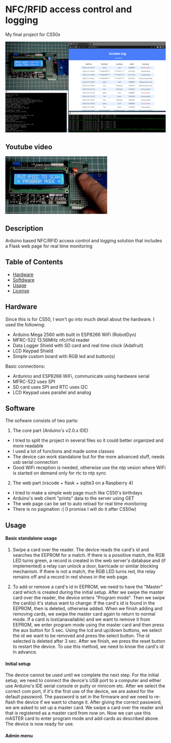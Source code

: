 # NFC/RFID access control and logging
My final project for CS50x

![screenshot](media/screenshot.png)

## Youtube video

[![Watch the video](media/thumb.jpg)](https://youtu.be/j5Nwe5qK4YY)

## Description

Arduino based NFC/RFID access control and logging solution
that includes a Flask web page for real time monitoring

## Table of Contents

- [Hardware](#hardware)
- [Softdware](#software)
- [Usage](#usage)
- [License](#license)

## Hardware
Since this is for CS50, I won't go into much detail about the hardware.
I used the following:

- Arduino Mega 2560 with built in ESP8266 WiFi (RobotDyn)
- MFRC-522 13.56MHz nfc/rfid reader
- Data Logger Shield with SD card and real time clock (Adafruit)
- LCD Keypad Shield
- Simple custom board with RGB led and button(s)

Basic connections:
- Ardunino and ESP8266 WiFi, communicate using hardware serial
- MFRC-522 uses SPI
- SD card uses SPI and RTC uses I2C
- LCD Keypad uses parallel and analog

## Software

The sofware consists of two parts:
1. The core part (Arduino's v2.0.x IDE) 
- I tried to split the project in several files so it could better organized and more readable
- I used a lot of functions and made some classes
- The device can work standalone but for the more advanced stuff, needs usb serial connection
- Good WiFi reception is needed, otherwise use the ntp vesion where WiFi is started on demand only for rtc to ntp sync

2. The web part (vscode + flask + sqlite3 on a Raspberry 4)
- I tried to make a simple web page much like CS50's birthdays
- Arduino's web client "prints" data to the server using GET
- The web page can be set to auto reload for real time monitoring
- There is no pagination :( (I promise I will do it after CS50w)

## Usage

#### Basic standalone usage

1. Swipe a card over the reader. The device reads the card's id and searches the EEPROM for a match.
If there is a possitive match, the RGB LED turns green, a record is created in the web server's database
and (if implemented) a relay can unlock a door, barricade or similar blocking mechanism. If there is not
a match, the RGB LED turns red, the relay remains off and a record in red shows in the web page.

2. To add or remove a card's id in EEPROM, we need to have the "Master" card which is created during the initial setup.
After we swipe the master card over the reader, the device enters "Program mode". Then we swipe the card(s) it's status
want to change: If the card's id is found in the EEPROM, then is deleted, otherwise added. When we finish adding and removing
cards, we swipe the master card again to return to normal mode.
If a card is lost(anavailable) and we want to remove it from EEPROM, we enter program mode using the master card and then
press the aux button for 5 sec. Using the lcd and up/down buttons, we select the id we want to be removed and press the select
button. The id selected is deleted after 3 sec. After we finish, we press the reset button to restart the device.
To use this method, we need to know the card's id in advance.

#### Initial setup

The device cannot be used until we complete the next step.
For the initial setup, we need to connect the device's USB port to a computer and either use Arduino's IDE serial console
or putty or minicom etc. After we select the correct com port, if it's the first use of the device, we are asked for the 
default password. The password is set in the firmware and we need to re-flash the device if we want to change it.
After giving the correct password, we are asked to set up a master card. We swipe a card over the reader and that is registered
as a master card from now on. Now we can use this mASTER card to enter program mode and add cards as described above.
The device is now ready for use.

#### Admin menu









